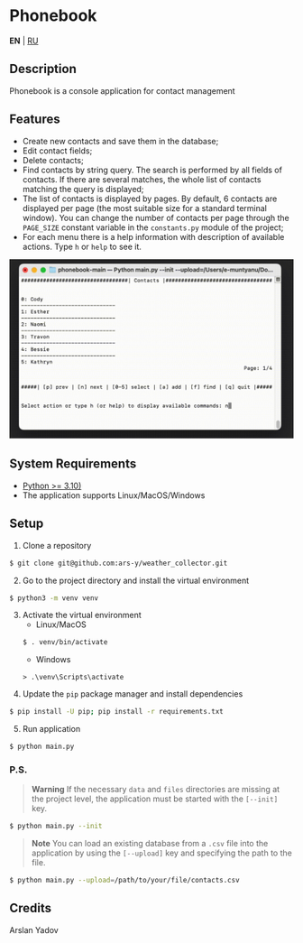 # Phonebook

**EN** | [RU](docs_ru/README.md)

## Description
Phonebook is a console application for contact management

## Features
* Create new contacts and save them in the database;
* Edit contact fields;
* Delete contacts;
* Find contacts by string query. The search is performed by all fields of contacts. If there are several matches, the whole list of contacts matching the query is displayed;
* The list of contacts is displayed by pages. By default, 6 contacts are displayed per page (the most suitable size for a standard terminal window). You can change the number of contacts per page through the `PAGE_SIZE` constant variable in the `constants.py` module of the project;
* For each menu there is a help information with description of available actions. Type `h` or `help` to see it.

![demo-gif](presentation/sample.gif)

## System Requirements
* [Python >= 3.10)](https://www.python.org/downloads/)
* The application supports Linux/MacOS/Windows

## Setup
1. Clone a repository
```bash
$ git clone git@github.com:ars-y/weather_collector.git
```
2. Go to the project directory and install the virtual environment
```bash
$ python3 -m venv venv
```
3. Activate the virtual environment
    - Linux/MacOS
    ```bash
    $ . venv/bin/activate
    ```
    - Windows
    ```shell
    > .\venv\Scripts\activate
    ```
4. Update the `pip` package manager and install dependencies
```bash
$ pip install -U pip; pip install -r requirements.txt
```
5. Run application
```bash
$ python main.py
```

### P.S.
> **Warning**
> If the necessary `data` and `files` directories are missing at the project level,
> the application must be started with the `[--init]` key.
```bash
$ python main.py --init
```

> **Note**
> You can load an existing database from a `.csv` file into the application by using the `[--upload]` key and specifying the path to the file.
```bash
$ python main.py --upload=/path/to/your/file/contacts.csv
```

## Credits
Arslan Yadov